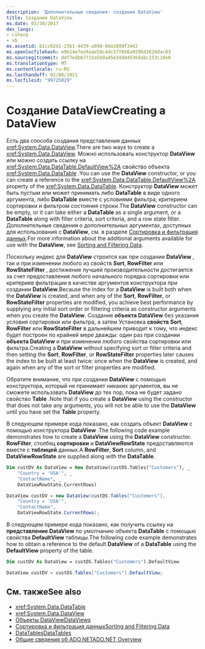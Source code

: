 ```yaml
---
description: 'Дополнительные сведения: создание DataView'
title: Создание DataView
ms.date: 03/30/2017
dev_langs:
- csharp
- vb
ms.assetid: b1cc02d1-23b1-4439-a998-0da1899f3442
ms.openlocfilehash: e9614e7ee9aae58c4dc57f856a959bd3624dac03
ms.sourcegitcommit: ddf7edb67715a5b9a45e3dd44536dabc153c1de0
ms.translationtype: MT
ms.contentlocale: ru-RU
ms.lasthandoff: 02/06/2021
ms.locfileid: "99725029"
---
```

# <a name="creating-a-dataview"></a><span data-ttu-id="0193d-103">Создание DataView</span><span class="sxs-lookup"><span data-stu-id="0193d-103">Creating a DataView</span></span>

<span data-ttu-id="0193d-104">Есть два способа создания представления данных <xref:System.Data.DataView>.</span><span class="sxs-lookup"><span data-stu-id="0193d-104">There are two ways to create a <xref:System.Data.DataView>.</span></span> <span data-ttu-id="0193d-105">Можно использовать конструктор **DataView** или можно создать ссылку на <xref:System.Data.DataTable.DefaultView%2A> свойство объекта <xref:System.Data.DataTable> .</span><span class="sxs-lookup"><span data-stu-id="0193d-105">You can use the **DataView** constructor, or you can create a reference to the <xref:System.Data.DataTable.DefaultView%2A> property of the <xref:System.Data.DataTable>.</span></span> <span data-ttu-id="0193d-106">Конструктор **DataView** может быть пустым или может принимать либо **DataTable** в виде одного аргумента, либо **DataTable** вместе с условиями фильтра, критерием сортировки и фильтром состояния строки.</span><span class="sxs-lookup"><span data-stu-id="0193d-106">The **DataView** constructor can be empty, or it can take either a **DataTable** as a single argument, or a **DataTable** along with filter criteria, sort criteria, and a row state filter.</span></span> <span data-ttu-id="0193d-107">Дополнительные сведения о дополнительных аргументах, доступных для использования с **DataView**, см. в разделе [Сортировка и фильтрация данных](sorting-and-filtering-data.md).</span><span class="sxs-lookup"><span data-stu-id="0193d-107">For more information about the additional arguments available for use with the **DataView**, see [Sorting and Filtering Data](sorting-and-filtering-data.md).</span></span>  
  
 <span data-ttu-id="0193d-108">Поскольку индекс для **DataView** строится как при создании **DataView** , так и при изменении любого из свойств **Sort**, **RowFilter** или **RowStateFilter** , достижение лучшей производительности достигается за счет предоставления любого начального порядка сортировки или критериев фильтрации в качестве аргументов конструктора при создании **DataView**.</span><span class="sxs-lookup"><span data-stu-id="0193d-108">Because the index for a **DataView** is built both when the **DataView** is created, and when any of the **Sort**, **RowFilter**, or **RowStateFilter** properties are modified, you achieve best performance by supplying any initial sort order or filtering criteria as constructor arguments when you create the **DataView**.</span></span> <span data-ttu-id="0193d-109">Создание **объекта DataView** без указания условия сортировки или фильтра, а затем Установка **свойств Sort**, **RowFilter** или **RowStateFilter** в дальнейшем приводит к тому, что индекс будет построен по крайней мере дважды: один раз при создании **объекта DataView** и при изменении любого свойства сортировки или фильтра.</span><span class="sxs-lookup"><span data-stu-id="0193d-109">Creating a **DataView** without specifying sort or filter criteria and then setting the **Sort**, **RowFilter**, or **RowStateFilter** properties later causes the index to be built at least twice: once when the **DataView** is created, and again when any of the sort or filter properties are modified.</span></span>  
  
 <span data-ttu-id="0193d-110">Обратите внимание, что при создании **DataView** с помощью конструктора, который не принимает никаких аргументов, вы не сможете использовать **DataView** до тех пор, пока не будет задано свойство **Table** .</span><span class="sxs-lookup"><span data-stu-id="0193d-110">Note that if you create a **DataView** using the constructor that does not take any arguments, you will not be able to use the **DataView** until you have set the **Table** property.</span></span>  
  
 <span data-ttu-id="0193d-111">В следующем примере кода показано, как создать объект **DataView** с помощью конструктора **DataView** .</span><span class="sxs-lookup"><span data-stu-id="0193d-111">The following code example demonstrates how to create a **DataView** using the **DataView** constructor.</span></span> <span data-ttu-id="0193d-112">**RowFilter**, столбец **сортировки** и **DataViewRowState** предоставляются вместе с **таблицей** данных.</span><span class="sxs-lookup"><span data-stu-id="0193d-112">A **RowFilter**, **Sort** column, and **DataViewRowState** are supplied along with the **DataTable**.</span></span>  
  
```vb  
Dim custDV As DataView = New DataView(custDS.Tables("Customers"), _  
    "Country = 'USA'", _  
    "ContactName", _  
    DataViewRowState.CurrentRows)  
```  
  
```csharp  
DataView custDV = new DataView(custDS.Tables["Customers"],
    "Country = 'USA'",
    "ContactName",
    DataViewRowState.CurrentRows);  
```  
  
 <span data-ttu-id="0193d-113">В следующем примере кода показано, как получить ссылку на **представление DataView** по умолчанию объекта **DataTable** с помощью свойства **DefaultView** таблицы.</span><span class="sxs-lookup"><span data-stu-id="0193d-113">The following code example demonstrates how to obtain a reference to the default **DataView** of a **DataTable** using the **DefaultView** property of the table.</span></span>  
  
```vb  
Dim custDV As DataView = custDS.Tables("Customers").DefaultView  
```  
  
```csharp  
DataView custDV = custDS.Tables["Customers"].DefaultView;  
```  
  
## <a name="see-also"></a><span data-ttu-id="0193d-114">См. также</span><span class="sxs-lookup"><span data-stu-id="0193d-114">See also</span></span>

- <xref:System.Data.DataTable>
- <xref:System.Data.DataView>
- [<span data-ttu-id="0193d-115">Объекты DataView</span><span class="sxs-lookup"><span data-stu-id="0193d-115">DataViews</span></span>](dataviews.md)
- [<span data-ttu-id="0193d-116">Сортировка и фильтрация данных</span><span class="sxs-lookup"><span data-stu-id="0193d-116">Sorting and Filtering Data</span></span>](sorting-and-filtering-data.md)
- [<span data-ttu-id="0193d-117">DataTables</span><span class="sxs-lookup"><span data-stu-id="0193d-117">DataTables</span></span>](datatables.md)
- [<span data-ttu-id="0193d-118">Общие сведения об ADO.NET</span><span class="sxs-lookup"><span data-stu-id="0193d-118">ADO.NET Overview</span></span>](../ado-net-overview.md)

